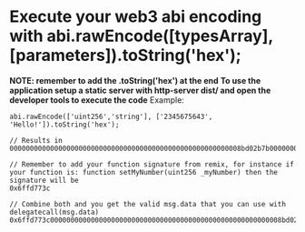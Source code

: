 # Execute your web3 abi encoding with abi.rawEncode([typesArray], [parameters]).toString('hex');</h1>
**NOTE: remember to add the .toString('hex') at the end**
**To use the application setup a static server with http-server dist/ and open the developer tools to execute the code**
Example:

```
abi.rawEncode(['uint256','string'], ['2345675643', 'Hello!']).toString('hex');

// Results in
000000000000000000000000000000000000000000000000000000008bd02b7b0000000000000000000000000000000000000000000000000000000000000040000000000000000000000000000000000000000000000000000000000000000648656c6c6f210000000000000000000000000000000000000000000000000000

// Remember to add your function signature from remix, for instance if your function is: function setMyNumber(uint256 _myNumber) then the signature will be
0x6ffd773c

// Combine both and you get the valid msg.data that you can use with delegatecall(msg.data)
0x6ffd773c000000000000000000000000000000000000000000000000000000008bd02b7b0000000000000000000000000000000000000000000000000000000000000040000000000000000000000000000000000000000000000000000000000000000648656c6c6f210000000000000000000000000000000000000000000000000000
```
